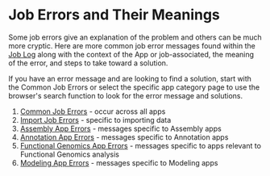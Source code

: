 # Job Errors and Their Meanings

Some job errors give an explanation of the problem and others can be much more cryptic. Here are more common job error messages found within the [Job Log](../job-log.md) along with the context of the App or job-associated, the meaning of the error, and steps to take toward a solution. 

If you have an error message and are looking to find a solution, start with the Common Job Errors or select the specific app category page to use the browser's search function to look for the error message and solutions. 

1. [Common Job Errors](common.md) - occur across all apps
2. [Import Job Errors](import.md) - specific to importing data
3. [Assembly App Errors](assembly.md) - messages specific to Assembly apps
4. [Annotation App Errors](annotation.md) - messages specific to Annotation apps
5. [Functional Genomics App Errors](functional-genomics.md) - messages specific to apps relevant to Functional Genomics analysis
6. [Modeling App Errors](modeling.md) - messages specific to Modeling apps



